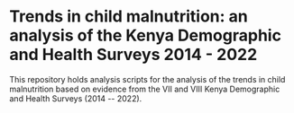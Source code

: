 # Trends in child malnutrition: an analysis of the Kenya Demographic and Health Surveys 2014 - 2022

This repository holds analysis scripts for the analysis of the trends in child malnutrition based on evidence from the VII and VIII Kenya Demographic and Health Surveys (2014 -- 2022).
